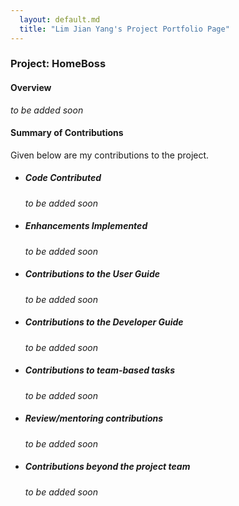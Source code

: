 ```yaml
---
  layout: default.md
  title: "Lim Jian Yang's Project Portfolio Page"
---
```


### Project: HomeBoss

#### Overview
*to be added soon*

#### Summary of Contributions
Given below are my contributions to the project.

- ##### Code Contributed
  *to be added soon*

- ##### Enhancements Implemented
  *to be added soon*

- ##### Contributions to the User Guide
  *to be added soon*

- ##### Contributions to the Developer Guide
  *to be added soon*

- ##### Contributions to team-based tasks
  *to be added soon*

- ##### Review/mentoring contributions
  *to be added soon*

- ##### Contributions beyond the project team
  *to be added soon*
